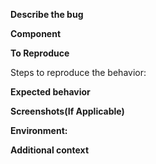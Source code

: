 **Describe the bug**
<!-- A clear and concise description of what the bug is. -->

**Component**
<!-- like: irdest-core | hubd | alexandria | libopus-sys | android-tracing | android-client etc. -->

**To Reproduce**

Steps to reproduce the behavior:

**Expected behavior**
<!-- A clear and concise description of what you expected to happen. -->

**Screenshots(If Applicable)**
<!-- If applicable, add screenshots to help explain your problem. -->

**Environment:**
 <!-- Device: -->

**Additional context**
<!-- Add any other context that could be from past issues/MRs about the problem here. -->
